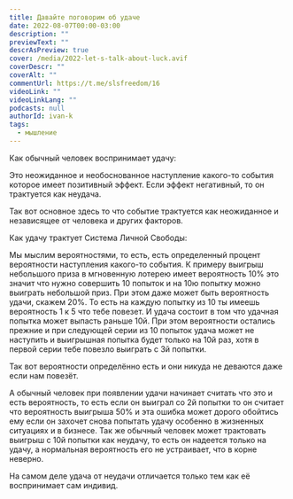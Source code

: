 ```yaml
---
title: Давайте поговорим об удаче
date: 2022-08-07T00:00-03:00
description: ""
previewText: ""
descrAsPreview: true
cover: /media/2022-let-s-talk-about-luck.avif
coverDescr: ""
coverAlt: ""
commentUrl: https://t.me/slsfreedom/16
videoLink: ""
videoLinkLang: ""
podcasts: null
authorId: ivan-k
tags:
  - мышление
---
```

Как обычный человек воспринимает удачу:

Это неожиданное и необоснованное наступление какого-то события которое имеет позитивный эффект. Если эффект негативный, то он трактуется как неудача.

Так вот основное здесь то что событие трактуется как неожиданное и независящее от человека и других факторов.

Как удачу трактует Система Личной Свободы:

Мы мыслим вероятностями, то есть, есть определенный процент вероятности наступления какого-то события. К примеру выигрыш небольшого приза в мгновенную лотерею имеет вероятность 10% это значит что нужно совершить 10 попыток и на 10ю попытку можно выиграть небольшой приз. При этом даже может быть вероятность удачи, скажем 20%. То есть на каждую попытку из 10 ты имеешь вероятность 1 к 5 что тебе повезет. И удача состоит в том что удачная попытка может выпасть раньше 10й. При этом вероятности остались прежние и при следующей серии из 10 попыток удача может не наступить и выигрышная попытка будет только на 10й раз, хотя в первой серии тебе повезло выиграть с 3й попытки.

Так вот вероятности определённо есть и они никуда не деваются даже если нам повезёт.

А обычный человек при появлении удачи начинает считать что это и есть вероятность, то есть если он выиграл со 2й попытки то он считает что вероятность выигрыша 50% и эта ошибка может дорого обойтись ему если он захочет снова попытать удачу особенно в жизненных ситуациях и в бизнесе. Так же обычный человек может трактовать выигрыш с 10й попытки как неудачу, то есть он надеется только на удачу, а нормальная вероятность его не устраивает, что в корне неверно.

На самом деле удача от неудачи отличается только тем как её воспринимает сам индивид.
